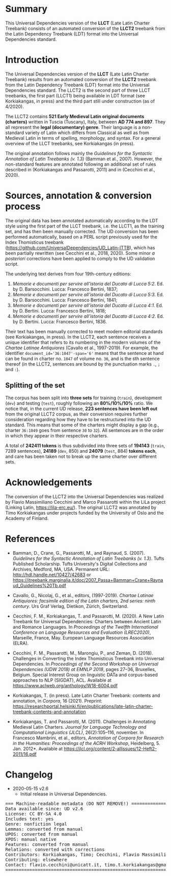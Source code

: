 # Summary

This Universal Dependencies version of the **LLCT** (Late Latin Charter Treebank) consists of an automated conversion of the **LLCT2** treebank from the Latin Dependency Treebank (LDT) format into the Universal Dependencies standard.

# Introduction

The Universal Dependencies version of the **LLCT** (Late Latin Charter Treebank) results from an automated conversion of the **LLCT2** treebank from the Latin Dependency Treebank (LDT) format into the Universal Dependencies standard. The LLCT2 is the second part of three LLCT treebanks, the first part (LLCT1) being available in LDT format (see Korkiakangas, in press) and the third part still under construction (as of 4/2020). 

The LLCT2 contains **521 Early Medieval Latin original documents (charters)** written in Tuscia (Tuscany), Italy, between **AD 774 and 897**. They all represent the **legal (documentary) genre**. Their language is a non-standard variety of Latin which differs from Classical as well as from Medieval Latin in terms of spelling, morphology, and syntax. For a general overview of the LLCT treebanks, see Korkiakangas (in press).

The original annotation follows mainly the *Guidelines for the Syntactic Annotation of Latin Treebanks (v. 1.3)* (Bamman et al., 2007). However, the non-standard features are annotated following an additional set of rules described in (Korkiakangas and Passarotti, 2011) and in (Cecchini et al., 2020).

# Sources, annotation & conversion process

The original data has been annotated automatically according to the LDT style using the first part of the LLCT treebank, i.e. the LLCT1, as the training set, and has then been manually corrected. The UD conversion has been performed automatically, based on a PERL script previously used for the Index Thomisticus treebank (https://github.com/UniversalDependencies/UD_Latin-ITTB), which has been partially rewritten (see Cecchini et al., 2018, 2020). Some minor *a posteriori* corrections have been applied to comply to the UD validation script. 

The underlying text derives from four 19th-century editions: 
1) *Memorie e documenti per servire all'istoria del Ducato di Lucca 5:2*. Ed. by D. Barsocchini. Lucca: Francesco Bertini, 1837; 
2) *Memorie e documenti per servire all'istoria del Ducato di Lucca 5:3*. Ed. by D. Barsocchini. Lucca: Francesco Bertini, 1841; 
3) *Memorie e documenti per servire all'istoria del Ducato di Lucca 4:1*. Ed. by D. Bertini. Lucca: Francesco Bertini, 1818;
4) *Memorie e documenti per servire all'istoria del Ducato di Lucca 4:2*. Ed. by D. Bertini. Lucca: Francesco Bertini, 1836. 

Their text has been manually corrected to meet modern editorial standards (see Korkiakangas, in press). In the LLCT2, each sentence receives a unique identifier that refers to its numbering in the modern volumes of the *Chartae Latinae Antiquiores* (Cavallo et al., 1997-2019). For example, the identifier `document_id='36:1047'-span='6'` means that the sentence at hand can be found in charter no. `1047` of volume no. `36`, and is the `6`th sentence thereof (in the LLCT2, sentences are bound by the punctuation marks `.`, `;` and `:`).

## Splitting of the set

The corpus has been split into **three sets** for training (`train`), development (`dev`) and testing (`test`), roughly following an **80%/10%/10%** ratio. We notice that, in the current UD release, **223 sentences have been left out** from the original LLCT2 corpus, as their conversion requires further consideration regarding how they have to be restructured into the UD standard. This means that some of the charters might display a gap (e.g., charter `36:1049` goes from sentence `30` to `32`). All sentences are in the order in which they appear in their respective charters.

A total of **242411 tokens** is thus subdivided into three sets of **194143** (`train`, 7289 sentences), **24189** (`dev`, 850) and **24079** (`test`, 884) **tokens each**, and care has been taken not to break up the same charter over different sets. 


# Acknowledgements

The conversion of the LLCT2 into the Universal Dependencies was realized by Flavio Massimiliano Cecchini and Marco Passarotti within the LiLa project (Linking Latin, https://lila-erc.eu/). The original LLCT2 was annotated by Timo Korkiakangas under projects funded by the University of Oslo and the Academy of Finland.

# References

* Bamman, D., Crane, G., Passarotti, M., and Raynaud, S.
(2007). *Guidelines for the Syntactic Annotation of Latin
Treebanks (v. 1.3)*. Tufts Published Scholarship. Tufts
University's Digital Collections and Archives, Medford, MA, USA. Permanent URL: http://hdl.handle.net/10427/42683 or https://itreebank.marginalia.it/doc/2007_Passa+Bamman+Crane+Raynaud_Guidelines%20Tb.pdf

* Cavallo, G., Nicolaj, G., et al., editors, (1997-2019). *Chartae Latinae Antiquiores: facsimile edition of the Latin charters, 2nd series: ninth century*. Urs Graf Verlag, Dietikon, Zürich, Switzerland.

* Cecchini, F. M., Korkiakangas, T. and Passarotti, M. (2020). A New Latin Treebank for Universal Dependencies: Charters between Ancient Latin and Romance Languages. In *Proceedings of the Twelfth International Conference on Language Resources and Evaluation (LREC2020)*, Marseille, France, May. European Language Resources Association (ELRA).

* Cecchini, F. M., Passarotti, M., Marongiu, P., and Zeman,
D. (2018). Challenges in Converting the Index Thomisticus Treebank into Universal Dependencies. In *Proceedings of the Second Workshop on Universal Dependencies
(UDW 2018) at EMNLP 2018*, pages 27–36, Bruxelles,
Belgium. Special Interest Group on linguistic DATa and
corpus-based approaches to NLP (SIGDAT), ACL. Available at https://www.aclweb.org/anthology/W18-6004.pdf

* Korkiakangas, T. (in press). Late Latin Charter Treebank: contents and annotation, in *Corpora*, 16 (2021). Preprint: https://researchportal.helsinki.fi/en/publications/late-latin-charter-treebank-contents-and-annotation

* Korkiakangas, T. and Passarotti, M. (2011). Challenges
in Annotating Medieval Latin Charters. *Journal for
Language Technology and Computational Linguistics
(JLCL)*, 26(2):105–116, november. In Francesco Mambrini, et al., editors, *Annotation of Corpora for Research
in the Humanities: Proceedings of the ACRH Workshop*,
Heidelberg, 5. Jan. 2012*. Available at https://jlcl.org/content/2-allissues/12-Heft2-2011/16.pdf



# Changelog

* 2020-05-15 v2.6
  * Initial release in Universal Dependencies.

<pre>
=== Machine-readable metadata (DO NOT REMOVE!) ================================
Data available since: UD v2.6
License: CC BY-SA 4.0
Includes text: yes
Genre: nonfiction legal
Lemmas: converted from manual
UPOS: converted from manual
XPOS: manual native
Features: converted from manual
Relations: converted with corrections
Contributors: Korkiakangas, Timo; Cecchini, Flavio Massimiliano; Passarotti, Marco
Contributing: elsewhere
Contact: flavio.cecchini@unicatt.it, timo.t.korkiakangas@gmail.com, marco.passarotti@unicatt.it
===============================================================================
</pre>


